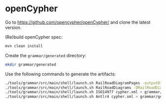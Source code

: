# openCypher

Go to <https://github.com/opencypher/openCypher/> and clone the latest version.

(Re)build openCypher spec:

```bash
mvn clean install
```

Create the `grammar/generated` directory:

```bash
mkdir grammar/generated
```

Use the following commands to generate the artifacts:


```bash
./tools/grammar/src/main/shell/launch.sh RailRoadDiagramPages -outputDir=grammar/generated/railroad cypher.xml
./tools/grammar/src/main/shell/launch.sh RailRoadDiagrams -DRailRoadDiagrams.inlineNone=true -outputDir=grammar/generated/railroad/raw cypher.xml
./tools/grammar/src/main/shell/launch.sh ISO14977 cypher.xml > grammar/generated/cypher.ebnf
./tools/grammar/src/main/shell/launch.sh Antlr4 cypher.xml > grammar/generated/Cypher.g4
```
